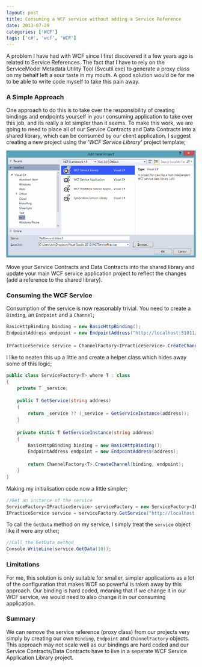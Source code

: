 ```yaml
---
layout: post
title: Consuming a WCF service without adding a Service Reference
date: 2013-07-29
categories: ['WCF']
tags: ['c#', 'wcf', 'WCF']
---
```


A problem I have had with WCF since I first discovered it a few years ago is related to Service References. The fact that I have to rely on the ServiceModel Metadata Utility Tool (Svcutil.exe) to generate a proxy class on my behalf left a sour taste in my mouth. A good solution would be for me to be able to write code myself to take this pain away.

### A Simple Approach

One approach to do this is to take over the responsibility of creating bindings and endpoints yourself in your consuming application to take over this job, and its really a lot simpler than it seems. To make this work, we are going to need to place all of our Service Contracts and Data Contracts into a shared library, which can be consumed by our client application. I suggest creating a new project using the '_WCF Service Library'_ project template;

![WCF Service Library Template](wcfservicelibrarytemplate1.png)

Move your Service Contracts and Data Contracts into the shared library and update your main WCF service application project to reflect the changes (add a reference to the shared library).

### Consuming the WCF Service

Consumption of the service is now reasonably trivial. You need to create a `Binding`, an `Endpoint` and a `Channel`;

```csharp
BasicHttpBinding binding = new BasicHttpBinding();
EndpointAddress endpoint = new EndpointAddress("http://localhost:51011/PracticeService.svc");

IPracticeService service = ChannelFactory<IPracticeService>.CreateChannel(binding, endpoint);
```

I like to neaten this up a little and create a helper class which hides away some of this logic;

```csharp
public class ServiceFactory<T> where T : class
{
    private T _service;

    public T GetService(string address)
    {
        return _service ?? (_service = GetServiceInstance(address));
    }

    private static T GetServiceInstance(string address)
    {
        BasicHttpBinding binding = new BasicHttpBinding();
        EndpointAddress endpoint = new EndpointAddress(address);

        return ChannelFactory<T>.CreateChannel(binding, endpoint);
    }
}
```

Making my initialisation code now a little simpler;

```csharp
//Get an instance of the service
ServiceFactory<IPracticeService> serviceFactory = new ServiceFactory<IPracticeService>();
IPracticeService service = serviceFactory.GetService("http://localhost:51011/PracticeService.svc");
```

To call the `GetData` method on my service, I simply treat the `service` object like it were any other;

```csharp
//Call the GetData method
Console.WriteLine(service.GetData(10));
```

### Limitations

For me, this solution is only suitable for smaller, simpler applications as a lot of the configuration that makes WCF so powerful is taken away by this approach. Our binding is hard coded, meaning that if we change it in our WCF service, we would need to also change it in our consuming application.

### Summary

We can remove the service reference (proxy class) from our projects very simply by creating our own `Binding`, `Endpoint` and `ChannelFactory` objects. This approach may not scale well as our bindings are hard coded and our Service Contracts/Data Contracts have to live in a seperate WCF Service Application Library project.
